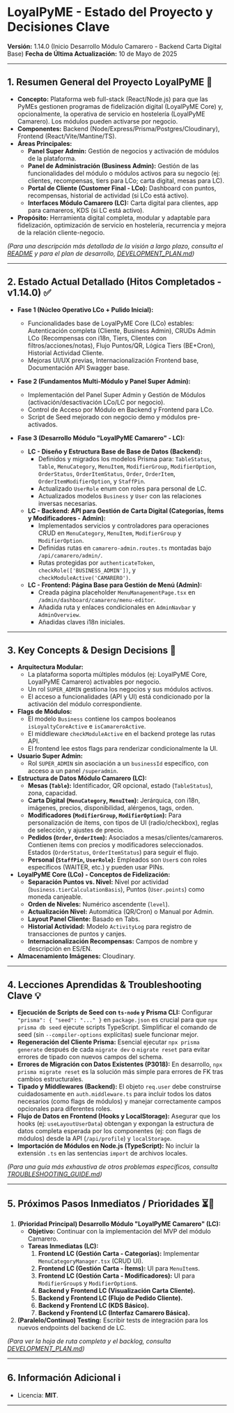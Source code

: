 # LoyalPyME - Estado del Proyecto y Decisiones Clave

**Versión:** 1.14.0 (Inicio Desarrollo Módulo Camarero - Backend Carta Digital Base)
**Fecha de Última Actualización:** 10 de Mayo de 2025

---

## 1. Resumen General del Proyecto LoyalPyME 🎯

- **Concepto:** Plataforma web full-stack (React/Node.js) para que las PyMEs gestionen programas de fidelización digital (LoyalPyME Core) y, opcionalmente, la operativa de servicio en hostelería (LoyalPyME Camarero). Los módulos pueden activarse por negocio.
- **Componentes:** Backend (Node/Express/Prisma/Postgres/Cloudinary), Frontend (React/Vite/Mantine/TS).
- **Áreas Principales:**
  - **Panel Super Admin:** Gestión de negocios y activación de módulos de la plataforma.
  - **Panel de Administración (Business Admin):** Gestión de las funcionalidades del módulo o módulos activos para su negocio (ej: clientes, recompensas, tiers para LCo; carta digital, mesas para LC).
  - **Portal de Cliente (Customer Final - LCo):** Dashboard con puntos, recompensas, historial de actividad (si LCo está activo).
  - **Interfaces Módulo Camarero (LC):** Carta digital para clientes, app para camareros, KDS (si LC está activo).
- **Propósito:** Herramienta digital completa, modular y adaptable para fidelización, optimización de servicio en hostelería, recurrencia y mejora de la relación cliente-negocio.

_(Para una descripción más detallada de la visión a largo plazo, consulta el [README](./README.es.md) y para el plan de desarrollo, [DEVELOPMENT_PLAN.md](./DEVELOPMENT_PLAN.md))_

---

## 2. Estado Actual Detallado (Hitos Completados - v1.14.0) ✅

- **Fase 1 (Núcleo Operativo LCo + Pulido Inicial):**

  - Funcionalidades base de LoyalPyME Core (LCo) estables: Autenticación completa (Cliente, Business Admin), CRUDs Admin LCo (Recompensas con i18n, Tiers, Clientes con filtros/acciones/notas), Flujo Puntos/QR, Lógica Tiers (BE+Cron), Historial Actividad Cliente.
  - Mejoras UI/UX previas, Internacionalización Frontend base, Documentación API Swagger base.

- **Fase 2 (Fundamentos Multi-Módulo y Panel Super Admin):**

  - Implementación del Panel Super Admin y Gestión de Módulos (activación/desactivación LCo/LC por negocio).
  - Control de Acceso por Módulo en Backend y Frontend para LCo.
  - Script de Seed mejorado con negocio demo y módulos pre-activados.

- **Fase 3 (Desarrollo Módulo "LoyalPyME Camarero" - LC):**
  - **LC - Diseño y Estructura Base de Base de Datos (Backend):**
    - Definidos y migrados los modelos Prisma para: `TableStatus`, `Table`, `MenuCategory`, `MenuItem`, `ModifierGroup`, `ModifierOption`, `OrderStatus`, `OrderItemStatus`, `Order`, `OrderItem`, `OrderItemModifierOption`, y `StaffPin`.
    - Actualizado `UserRole` enum con roles para personal de LC.
    - Actualizados modelos `Business` y `User` con las relaciones inversas necesarias.
  - **LC - Backend: API para Gestión de Carta Digital (Categorías, Ítems y Modificadores - Admin):**
    - Implementados servicios y controladores para operaciones CRUD en `MenuCategory`, `MenuItem`, `ModifierGroup` y `ModifierOption`.
    - Definidas rutas en `camarero-admin.routes.ts` montadas bajo `/api/camarero/admin/`.
    - Rutas protegidas por `authenticateToken`, `checkRole(['BUSINESS_ADMIN'])`, y `checkModuleActive('CAMARERO')`.
  - **LC - Frontend: Página Base para Gestión de Menú (Admin):**
    - Creada página placeholder `MenuManagementPage.tsx` en `/admin/dashboard/camarero/menu-editor`.
    - Añadida ruta y enlaces condicionales en `AdminNavbar` y `AdminOverview`.
    - Añadidas claves i18n iniciales.

---

## 3. Key Concepts & Design Decisions 🔑

- **Arquitectura Modular:**
  - La plataforma soporta múltiples módulos (ej: LoyalPyME Core, LoyalPyME Camarero) activables por negocio.
  - Un rol `SUPER_ADMIN` gestiona los negocios y sus módulos activos.
  - El acceso a funcionalidades (API y UI) está condicionado por la activación del módulo correspondiente.
- **Flags de Módulos:**
  - El modelo `Business` contiene los campos booleanos `isLoyaltyCoreActive` e `isCamareroActive`.
  - El middleware `checkModuleActive` en el backend protege las rutas API.
  - El frontend lee estos flags para renderizar condicionalmente la UI.
- **Usuario Super Admin:**
  - Rol `SUPER_ADMIN` sin asociación a un `businessId` específico, con acceso a un panel `/superadmin`.
- **Estructura de Datos Módulo Camarero (LC):**
  - **Mesas (`Table`):** Identificador, QR opcional, estado (`TableStatus`), zona, capacidad.
  - **Carta Digital (`MenuCategory`, `MenuItem`):** Jerárquica, con i18n, imágenes, precios, disponibilidad, alérgenos, tags, orden.
  - **Modificadores (`ModifierGroup`, `ModifierOption`):** Para personalización de ítems, con tipos de UI (radio/checkbox), reglas de selección, y ajustes de precio.
  - **Pedidos (`Order`, `OrderItem`):** Asociados a mesas/clientes/camareros. Contienen ítems con precios y modificadores seleccionados. Estados (`OrderStatus`, `OrderItemStatus`) para seguir el flujo.
  - **Personal (`StaffPin`, `UserRole`):** Empleados son `User`s con roles específicos (WAITER, etc.) y pueden usar PINs.
- **LoyalPyME Core (LCo) - Conceptos de Fidelización:**
  - **Separación Puntos vs. Nivel:** Nivel por actividad (`business.tierCalculationBasis`), Puntos (`User.points`) como moneda canjeable.
  - **Orden de Niveles:** Numérico ascendente (`level`).
  - **Actualización Nivel:** Automática (QR/Cron) o Manual por Admin.
  - **Layout Panel Cliente:** Basado en Tabs.
  - **Historial Actividad:** Modelo `ActivityLog` para registro de transacciones de puntos y canjes.
  - **Internacionalización Recompensas:** Campos de nombre y descripción en ES/EN.
- **Almacenamiento Imágenes:** Cloudinary.

---

## 4. Lecciones Aprendidas & Troubleshooting Clave 💡

- **Ejecución de Scripts de Seed con `ts-node` y Prisma CLI:** Configurar `"prisma": { "seed": "..." }` en `package.json` es crucial para que `npx prisma db seed` ejecute scripts TypeScript. Simplificar el comando de seed (sin `--compiler-options` explícitas) suele funcionar mejor.
- **Regeneración del Cliente Prisma:** Esencial ejecutar `npx prisma generate` después de cada `migrate dev` o `migrate reset` para evitar errores de tipado con nuevos campos del schema.
- **Errores de Migración con Datos Existentes (P3018):** En desarrollo, `npx prisma migrate reset` es la solución más simple para errores de FK tras cambios estructurales.
- **Tipado y Middlewares (Backend):** El objeto `req.user` debe construirse cuidadosamente en `auth.middleware.ts` para incluir todos los datos necesarios (como flags de módulos) y manejar correctamente campos opcionales para diferentes roles.
- **Flujo de Datos en Frontend (Hooks y LocalStorage):** Asegurar que los hooks (ej: `useLayoutUserData`) obtengan y expongan la estructura de datos completa esperada por los componentes (ej: con flags de módulos) desde la API (`/api/profile`) y `localStorage`.
- **Importación de Módulos en Node.js (TypeScript):** No incluir la extensión `.ts` en las sentencias `import` de archivos locales.

_(Para una guía más exhaustiva de otros problemas específicos, consulta [TROUBLESHOOTING_GUIDE.md](./TROUBLESHOOTING_GUIDE.md))_

---

## 5. Próximos Pasos Inmediatos / Prioridades ⏳📌

1.  **(Prioridad Principal) Desarrollo Módulo "LoyalPyME Camarero" (LC):**
    - **Objetivo:** Continuar con la implementación del MVP del módulo Camarero.
    - **Tareas Inmediatas (LC):**
      1.  **Frontend LC (Gestión Carta - Categorías):** Implementar `MenuCategoryManager.tsx` (CRUD UI).
      2.  **Frontend LC (Gestión Carta - Ítems):** UI para `MenuItem`s.
      3.  **Frontend LC (Gestión Carta - Modificadores):** UI para `ModifierGroup`s y `ModifierOption`s.
      4.  **Backend y Frontend LC (Visualización Carta Cliente).**
      5.  **Backend y Frontend LC (Flujo de Pedido Cliente).**
      6.  **Backend y Frontend LC (KDS Básico).**
      7.  **Backend y Frontend LC (Interfaz Camarero Básica).**
2.  **(Paralelo/Continuo) Testing:** Escribir tests de integración para los nuevos endpoints del backend de LC.

_(Para ver la hoja de ruta completa y el backlog, consulta [DEVELOPMENT_PLAN.md](./DEVELOPMENT_PLAN.md))_

---

## 6. Información Adicional ℹ️

- Licencia: **MIT**.

---
